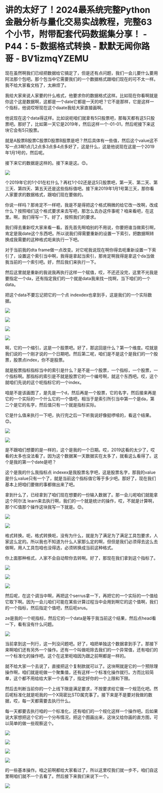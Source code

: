 # 讲的太好了！2024最系统完整Python金融分析与量化交易实战教程，完整63个小节，附带配套代码数据集分享！ - P44：5-数据格式转换 - 默默无闻你路哥 - BV1izmqYZEMU

现在虽然啊我们已经把数据给它搞定了，但是还有点问题，我们一会儿要什么要用阿法那个包吧。那个包当中它需要我们的一个数据格式跟咱们现在的可不太一样。我不给大家看文档了，太麻烦了。

我给大家来说人家要的什么格式，他要求你的数据格式这样。比如现在你看啊就是你这个这是数据啊，这都是一个date它都是一天的吧？它不是那样，它是这样一个指标，他说哎呀现在这个daate我给大家直接画啊。

他说现在这个data得这样。比如说呃咱们就拿有5只股票吧，那每天都有这5只股票吧。那好了，比如第一天它是2019年，然后这样一个-01-01，然后呢接下来这块它会有5只股票。

就是A股票B股票C股票D股票B股票是吧？然后具体有一些值，然后这个value这不写一点3啊1点几2点多3点多4点多好了，这是什么，这是他说现在这是一个2019年1月1号的，然后呢。

接下来它的数据是这样的。接下来是这。😊。

![](img/4776f6152281cf15969bb4faa8907289_1.png)

个2019年它的1个01在杠什么？再杠1个02还是这5只股票吧，第一天、第二天、第三天、第四天、第五天还是这些指标值吧。接下来2019年1月1号第三天，那你看人家要求的数据格式，跟咱们现在要做的。

你说一样吗？那肯定不一样吧，我是不是得把这个格式稍微的给它改一改啊，改成什么？按照咱们这个格式要求来去写吧，那怎么去办这件事呢？咱来看吧，在这里。啊，我们得写一下。好了，按照我们的要求。

我们得去重新哎大家来看一看。首先首先啊咱别的不用说，你要把谁当做索引啊，肯定是我date这个东西吧。所以说我们得需要重新的设置一下索引，把数据啊转换成我需要的这种格式呃来执行一下吧。

对于当前我的dta frame做一点改变。对它呢我说现在啊你得去呃重新设置一下索引了，设置这个索引当中啊，我得是拿起当索引，那肯定啊我得是拿这个da当做我当前的一个索引吧。好，然后我们来执行一下。

然后这里就是重新的我说我再执行这样一个赋值，哎，不还还没完，这里不光我是要指定一个da，还有指定我们的一个就是data我来找一找啊，当下咱们的一个data。

把这个data不要忘记把它的一个点 indexdex也拿到手，这是我们的一个实际数据。

![](img/4776f6152281cf15969bb4faa8907289_3.png)

![](img/4776f6152281cf15969bb4faa8907289_4.png)

![](img/4776f6152281cf15969bb4faa8907289_5.png)

![](img/4776f6152281cf15969bb4faa8907289_6.png)

啊，它的一个缩引，这是一个股票吧。好了，那这回是什么？第一个维度。哎就是我们说的一个刚才说的一个日期吧。然后第二呢，咱们是不是这个是我们的一个股票，股票点index，你不是股票。

就是股票指标指标当中的索引是什么？是不是一个股票，一个指标，一个股票，一个指标啊。那指标的索引是不就是股票它的一个编号啊，就这个东西吧。哎，这个就咱们先说的这个呃指标它的一个index。

咱是不是该画图了，是先是一个d，然后再是一个股票，它的名字，然后接来再是它的一个实际的一个什么它的一个值吧，相当于是索引所引当中第一个是da，第二个是它的名字，然后值只有一个就是指标实际。

它是什么值来执行一下吧，执行完之后一下听我说好像挺啰嗦的，看这个结果。😊。

![](img/4776f6152281cf15969bb4faa8907289_8.png)

![](img/4776f6152281cf15969bb4faa8907289_9.png)

是不跟咱们想要的是一样的，这个是我的一个日期。哎，2019这看的太少了，哎看的太多也没法看了。因为这个数据某一天数据实在太多了，就看这么看得了。这个是我的第一个date是吧？

这个是我的什么我指标点 indexex是我股票名字吧，这是股票名字，那我的value是什么value只有一个了，就是当前这个指标值它等于多少吧。那好了，现在我们基本上把咱们要做的事都做出来了吧。

拿到什么了，已经拿到了咱们现在想要的一份输入数据了。那一会儿呢咱们就能拿这个阿尔法 learn来去执行啊，我们的一个就是统计的操作，哎，不就是计算啊，那个IC值那个操作这块我写一下就是。😊。



![](img/4776f6152281cf15969bb4faa8907289_11.png)

![](img/4776f6152281cf15969bb4faa8907289_12.png)

格式转换。呃，格式转换呃，没有为什么，就是为了满足为了满足工具包要求，人家这么定的。所以我也不知道为什么人家那么定的啊，但但是我们必须得去这么去做啊，用人工具包咱也没得选，必须转换成当前这种格式。

你上面那种格式，人家不会自动帮你去转啊。好了，那现在我们拿到这个指标了。

![](img/4776f6152281cf15969bb4faa8907289_14.png)

![](img/4776f6152281cf15969bb4faa8907289_15.png)

![](img/4776f6152281cf15969bb4faa8907289_16.png)

然后呢，在这个调当中啊，再把这个serrus拿一下，再把它的一个实际的一个值给它取下啊。因为一会儿咱们可能在某些计算过程当中会用到啊它的这个值啊，我们的一个指标，然后指定个值吧，然后呃srus。

ze是我的一个呃指标，然后它的一个data是等于我当前这个结果，然后点head看一下，看有没有什么问题。



![](img/4776f6152281cf15969bb4faa8907289_18.png)

当前拿到这一列行，这一列没问题吧。好了，咱把单独这个数据拿到手了。那接下来啊咱们还有另外一个操作。还有一个叫做呃除去我们的一个异常值，还有咱们的一个标准化的操作吧。这个在这里呃咱因为跟之前啊都是一样的。

就不给大家一个去说了，直接把这个复制款就可以了。这块啊就是它的一个预除理操作啊，咱们就是呃做一个聚集值，还有这样一个标准化操作就行。方而比较简单，这个都不用给给大家一个去看了，指定好你的一个上限和下限。

然后去判断当前你的一个上线下限是满足要求，不按要求给它做一个规范化吧。然后呢标准化就是呃我的一个X简密比STD属完事了。接下来是不是要对我做的数据，哎，每一天都需要去执行什么。

每一天都要去执行咱的一个标准化，还有咱们的一个规化这样一个操作吧。后如果说大家想把这个它的一个分布情况，把这个图画出来，这块又给你画的直方图，可以简单的做一些观察这个。



![](img/4776f6152281cf15969bb4faa8907289_20.png)

![](img/4776f6152281cf15969bb4faa8907289_21.png)

![](img/4776f6152281cf15969bb4faa8907289_22.png)

![](img/4776f6152281cf15969bb4faa8907289_23.png)

的一些基本操作。咱之前啊都给大家看过了，所以这里哎我们就一步不，咱们自这里啊咱们就不一个去看了。然后接下来我们来说下一个。



![](img/4776f6152281cf15969bb4faa8907289_25.png)